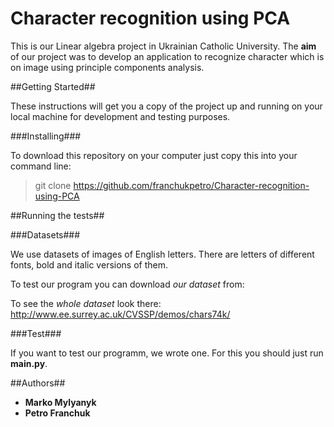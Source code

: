 # Character recognition using PCA

This is our Linear algebra project in Ukrainian Catholic University. The **aim** of our project was to develop an application to recognize character which is on image using principle components analysis.


##Getting Started##

These instructions will get you a copy of the project up and running on your local machine for development and testing purposes.

###Installing###

To download this repository on your computer just copy this into your command line:
> git clone https://github.com/franchukpetro/Character-recognition-using-PCA


##Running the tests##

###Datasets###

We use datasets of images of English letters. There are letters of different fonts, bold and italic versions of them.

To test our program you can download *our dataset* from:  

To see the *whole dataset* look there: <http://www.ee.surrey.ac.uk/CVSSP/demos/chars74k/>

###Test###

If you want to test our programm, we wrote one. For this you should just run **main.py**.


##Authors##

* **Marko Mylyanyk**
* **Petro Franchuk**
